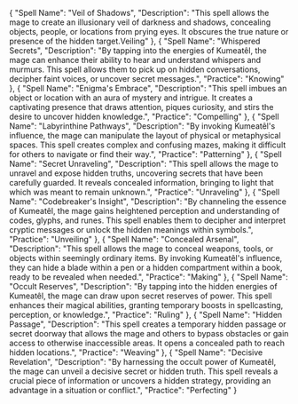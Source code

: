 {
  "Spell Name": "Veil of Shadows",
  "Description": "This spell allows the mage to create an illusionary veil of darkness and shadows, concealing objects, people, or locations from prying eyes. It obscures the true nature or presence of the hidden target.Veiling"
},
{
  "Spell Name": "Whispered Secrets",
  "Description": "By tapping into the energies of Kumeatêl, the mage can enhance their ability to hear and understand whispers and murmurs. This spell allows them to pick up on hidden conversations, decipher faint voices, or uncover secret messages.",
  "Practice": "Knowing"
},
{
  "Spell Name": "Enigma's Embrace",
  "Description": "This spell imbues an object or location with an aura of mystery and intrigue. It creates a captivating presence that draws attention, piques curiosity, and stirs the desire to uncover hidden knowledge.",
  "Practice": "Compelling"
},
{
  "Spell Name": "Labyrinthine Pathways",
  "Description": "By invoking Kumeatêl's influence, the mage can manipulate the layout of physical or metaphysical spaces. This spell creates complex and confusing mazes, making it difficult for others to navigate or find their way.",
  "Practice": "Patterning"
},
{
  "Spell Name": "Secret Unraveling",
  "Description": "This spell allows the mage to unravel and expose hidden truths, uncovering secrets that have been carefully guarded. It reveals concealed information, bringing to light that which was meant to remain unknown.",
  "Practice": "Unraveling"
},
{
  "Spell Name": "Codebreaker's Insight",
  "Description": "By channeling the essence of Kumeatêl, the mage gains heightened perception and understanding of codes, glyphs, and runes. This spell enables them to decipher and interpret cryptic messages or unlock the hidden meanings within symbols.",
  "Practice": "Unveiling"
},
{
  "Spell Name": "Concealed Arsenal",
  "Description": "This spell allows the mage to conceal weapons, tools, or objects within seemingly ordinary items. By invoking Kumeatêl's influence, they can hide a blade within a pen or a hidden compartment within a book, ready to be revealed when needed.",
  "Practice": "Making"
},
{
  "Spell Name": "Occult Reserves",
  "Description": "By tapping into the hidden energies of Kumeatêl, the mage can draw upon secret reserves of power. This spell enhances their magical abilities, granting temporary boosts in spellcasting, perception, or knowledge.",
  "Practice": "Ruling"
},
{
  "Spell Name": "Hidden Passage",
  "Description": "This spell creates a temporary hidden passage or secret doorway that allows the mage and others to bypass obstacles or gain access to otherwise inaccessible areas. It opens a concealed path to reach hidden locations.",
  "Practice": "Weaving"
},
{
  "Spell Name": "Decisive Revelation",
  "Description": "By harnessing the occult power of Kumeatêl, the mage can unveil a decisive secret or hidden truth. This spell reveals a crucial piece of information or uncovers a hidden strategy, providing an advantage in a situation or conflict.",
  "Practice": "Perfecting"
}
